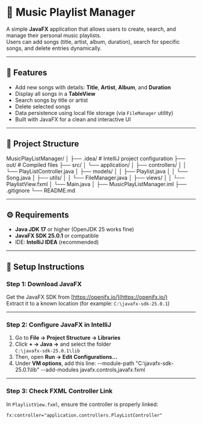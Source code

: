 # 🎵 Music Playlist Manager

A simple **JavaFX** application that allows users to create, search, and manage their personal music playlists.  
Users can add songs (title, artist, album, duration), search for specific songs, and delete entries dynamically.

---

## 🚀 Features

- Add new songs with details: **Title**, **Artist**, **Album**, and **Duration**
- Display all songs in a **TableView**
- Search songs by title or artist
- Delete selected songs
- Data persistence using local file storage (via `FileManager` utility)
- Built with JavaFX for a clean and interactive UI

---

## 🧩 Project Structure
MusicPlayListManager/
│
├── .idea/ # IntelliJ project configuration
├── out/ # Compiled files
├── src/
│ └── application/
│ ├── controllers/
│ │ └── PlayListController.java
│ ├── models/
│ │ ├── Playlist.java
│ │ └── Song.java
│ ├── utils/
│ │ └── FileManager.java
│ ├── views/
│ │ └── PlaylistView.fxml
│ └── Main.java
│
├── MusicPlayListManager.iml
├── .gitignore
└── README.md

---

## ⚙️ Requirements

- **Java JDK 17** or higher (OpenJDK 25 works fine)
- **JavaFX SDK 25.0.1** or compatible
- IDE: **IntelliJ IDEA** (recommended)

---

## 🧠 Setup Instructions

### Step 1: Download JavaFX  
Get the JavaFX SDK from [https://openjfx.io/](https://openjfx.io/)  
Extract it to a known location (for example: `C:\javafx-sdk-25.0.1`)

---

### Step 2: Configure JavaFX in IntelliJ

1. Go to **File → Project Structure → Libraries**  
2. Click **+ → Java →** and select the folder  
   `C:\javafx-sdk-25.0.1\lib`
3. Then, open **Run → Edit Configurations...**
4. Under **VM options**, add this line:
--module-path "C:\javafx-sdk-25.0.1\lib" --add-modules javafx.controls,javafx.fxml

---

### Step 3: Check FXML Controller Link
In `PlaylistView.fxml`, ensure the controller is properly linked:
```xml
fx:controller="application.controllers.PlayListController"


